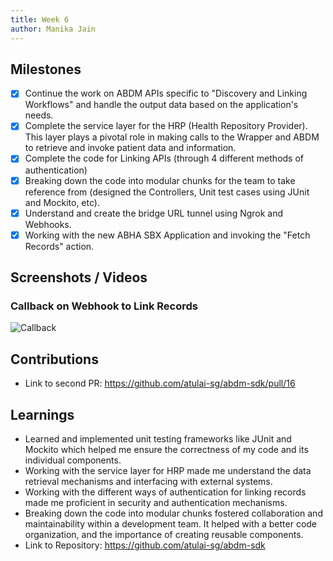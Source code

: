 ```yaml
---
title: Week 6
author: Manika Jain
---
```


## Milestones
- [x] Continue the work on ABDM APIs specific to "Discovery and Linking Workflows" and handle the output data based on the application's needs.
- [x] Complete the service layer for the HRP (Health Repository Provider). This layer plays a pivotal role in making calls to the Wrapper and ABDM to retrieve and invoke patient data and information.
- [x] Complete the code for Linking APIs (through 4 different methods of authentication)
- [x] Breaking down the code into modular chunks for the team to take reference from (designed the Controllers, Unit test cases using JUnit and Mockito, etc).
- [x] Understand and create the bridge URL tunnel using Ngrok and Webhooks.
- [x] Working with the new ABHA SBX Application and invoking the "Fetch Records" action. 

## Screenshots / Videos 

### Callback on Webhook to Link Records
![Callback](https://github.com/manikajain11/c4gt-milestones/assets/72864182/b1c767f3-a8b6-48f8-9fde-d2914ebdb983)

## Contributions
- Link to second PR: https://github.com/atulai-sg/abdm-sdk/pull/16

## Learnings
- Learned and implemented unit testing frameworks like JUnit and Mockito which helped me ensure the correctness of my code and its individual components.
- Working with the service layer for HRP made me understand the data retrieval mechanisms and interfacing with external systems.
- Working with the different ways of authentication for linking records made me proficient in security and authentication mechanisms.
- Breaking down the code into modular chunks fostered collaboration and maintainability within a development team. It helped with a better code organization, and the importance of creating reusable components.
- Link to Repository: https://github.com/atulai-sg/abdm-sdk
